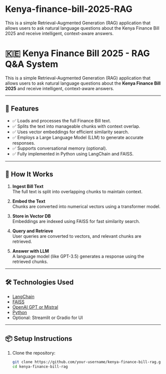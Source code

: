 # Kenya-finance-bill-2025-RAG
This is a simple Retrieval-Augmented Generation (RAG) application that allows users to ask natural language questions about the Kenya Finance Bill 2025 and receive intelligent, context-aware answers.

# 🇰🇪 Kenya Finance Bill 2025 - RAG Q&A System

This is a simple Retrieval-Augmented Generation (RAG) application that allows users to ask natural language questions about the **Kenya Finance Bill 2025** and receive intelligent, context-aware answers.

---

## 🚀 Features

- ✅ Loads and processes the full Finance Bill text.
- ✅ Splits the text into manageable chunks with context overlap.
- ✅ Uses vector embeddings for efficient similarity search.
- ✅ Employs a Large Language Model (LLM) to generate accurate responses.
- ✅ Supports conversational memory (optional).
- ✅ Fully implemented in Python using LangChain and FAISS.

---

## 🧠 How It Works

1. **Ingest Bill Text**  
   The full text is split into overlapping chunks to maintain context.

2. **Embed the Text**  
   Chunks are converted into numerical vectors using a transformer model.

3. **Store in Vector DB**  
   Embeddings are indexed using FAISS for fast similarity search.

4. **Query and Retrieve**  
   User queries are converted to vectors, and relevant chunks are retrieved.

5. **Answer with LLM**  
   A language model (like GPT-3.5) generates a response using the retrieved chunks.

---

## 🛠️ Technologies Used

- [LangChain](https://www.langchain.com/)
- [FAISS](https://github.com/facebookresearch/faiss)
- [OpenAI GPT or Mistral](https://platform.openai.com/)
- [Python](https://www.python.org/)
- Optional: Streamlit or Gradio for UI

---

## 📦 Setup Instructions

1. Clone the repository:

   ```bash
   git clone https://github.com/your-username/kenya-finance-bill-rag.git
   cd kenya-finance-bill-rag
